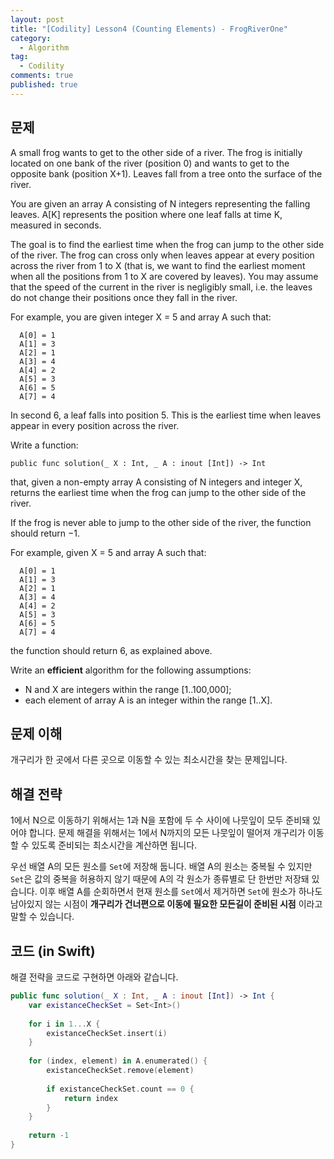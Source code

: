 ```yaml
---
layout: post
title: "[Codility] Lesson4 (Counting Elements) - FrogRiverOne"
category: 
  - Algorithm
tag:
  - Codility
comments: true
published: true
---
```


## 문제
A small frog wants to get to the other side of a river. The frog is initially located on one bank of the river (position 0) and wants to get to the opposite bank (position X+1). Leaves fall from a tree onto the surface of the river.

You are given an array A consisting of N integers representing the falling leaves. A[K] represents the position where one leaf falls at time K, measured in seconds.

The goal is to find the earliest time when the frog can jump to the other side of the river. The frog can cross only when leaves appear at every position across the river from 1 to X (that is, we want to find the earliest moment when all the positions from 1 to X are covered by leaves). You may assume that the speed of the current in the river is negligibly small, i.e. the leaves do not change their positions once they fall in the river.

For example, you are given integer X = 5 and array A such that:

```
  A[0] = 1
  A[1] = 3
  A[2] = 1
  A[3] = 4
  A[4] = 2
  A[5] = 3
  A[6] = 5
  A[7] = 4
```

In second 6, a leaf falls into position 5. This is the earliest time when leaves appear in every position across the river.

Write a function:

`
public func solution(_ X : Int, _ A : inout [Int]) -> Int
`

that, given a non-empty array A consisting of N integers and integer X, returns the earliest time when the frog can jump to the other side of the river.

If the frog is never able to jump to the other side of the river, the function should return −1.

For example, given X = 5 and array A such that:

```
  A[0] = 1
  A[1] = 3
  A[2] = 1
  A[3] = 4
  A[4] = 2
  A[5] = 3
  A[6] = 5
  A[7] = 4
```
  
the function should return 6, as explained above.

Write an **efficient** algorithm for the following assumptions:

- N and X are integers within the range [1..100,000];
- each element of array A is an integer within the range [1..X].

## 문제 이해
개구리가 한 곳에서 다른 곳으로 이동할 수 있는 최소시간을 찾는 문제입니다.

## 해결 전략
1에서 N으로 이동하기 위해서는 1과 N을 포함에 두 수 사이에 나뭇잎이 모두 준비돼 있어야 합니다. 문제 해결을 위해서는 1에서 N까지의 모든 나뭇잎이 떨어져 개구리가 이동할 수 있도록 준비되는 최소시간을 계산하면 됩니다.

우선 배열 A의 모든 원소를 `Set`에 저장해 둡니다. 배열 A의 원소는 중복될 수 있지만 `Set`은 값의 중복을 허용하지 않기 때문에 A의 각 원소가 종류별로 단 한번만 저장돼 있습니다. 이후 배열 A를 순회하면서 현재 원소를 `Set`에서 제거하면 `Set`에 원소가 하나도 남아있지 않는 시점이 **개구리가 건너편으로 이동에 필요한 모든길이 준비된 시점** 이라고 말할 수 있습니다.

## 코드 (in Swift)
해결 전략을 코드로 구현하면 아래와 같습니다.

```swift
public func solution(_ X : Int, _ A : inout [Int]) -> Int {
    var existanceCheckSet = Set<Int>()
 
    for i in 1...X {
        existanceCheckSet.insert(i)
    }
 
    for (index, element) in A.enumerated() {
        existanceCheckSet.remove(element)
 
        if existanceCheckSet.count == 0 {
            return index
        }
    }
 
    return -1
}
```